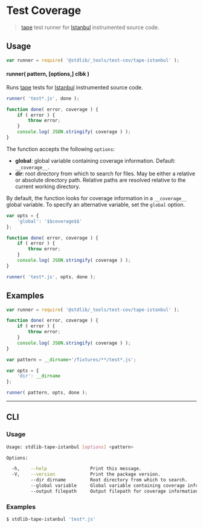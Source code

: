 <!--

@license Apache-2.0

Copyright (c) 2018 The Stdlib Authors.

Licensed under the Apache License, Version 2.0 (the "License");
you may not use this file except in compliance with the License.
You may obtain a copy of the License at

   http://www.apache.org/licenses/LICENSE-2.0

Unless required by applicable law or agreed to in writing, software
distributed under the License is distributed on an "AS IS" BASIS,
WITHOUT WARRANTIES OR CONDITIONS OF ANY KIND, either express or implied.
See the License for the specific language governing permissions and
limitations under the License.

-->

# Test Coverage

> [tape][tape] test runner for [Istanbul][istanbul] instrumented source code.

<section class="usage">

## Usage

```javascript
var runner = require( '@stdlib/_tools/test-cov/tape-istanbul' );
```

#### runner( pattern, \[options,] clbk )

Runs [tape][tape] tests for [Istanbul][istanbul] instrumented source code.

```javascript
runner( 'test*.js', done );

function done( error, coverage ) {
    if ( error ) {
        throw error;
    }
    console.log( JSON.stringify( coverage ) );
}
```

The function accepts the following `options`:

-   **global**: global variable containing coverage information. Default: `__coverage__`.
-   **dir**: root directory from which to search for files. May be either a relative or absolute directory path. Relative paths are resolved relative to the current working directory.

By default, the function looks for coverage information in a `__coverage__` global variable. To specify an alternative variable, set the `global` option.

```javascript
var opts = {
    'global': '$$coverage$$'
};

function done( error, coverage ) {
    if ( error ) {
        throw error;
    }
    console.log( JSON.stringify( coverage ) );
}

runner( 'test*.js', opts, done );
```

</section>

<!-- /.usage -->

<section class="examples">

## Examples

<!-- eslint-disable node/no-path-concat -->

<!-- eslint no-undef: "error" -->

```javascript
var runner = require( '@stdlib/_tools/test-cov/tape-istanbul' );

function done( error, coverage ) {
    if ( error ) {
        throw error;
    }
    console.log( JSON.stringify( coverage ) );
}

var pattern = __dirname+'/fixtures/**/test*.js';

var opts = {
    'dir': __dirname
};

runner( pattern, opts, done );
```

</section>

<!-- /.examples -->

* * *

<section class="cli">

## CLI

<section class="usage">

### Usage

```bash
Usage: stdlib-tape-istanbul [options] <pattern>

Options:

  -h,    --help                Print this message.
  -V,    --version             Print the package version.
         --dir dirname         Root directory from which to search.
         --global variable     Global variable containing coverage information.
         --output filepath     Output filepath for coverage information.
```

</section>

<!-- /.usage -->

<section class="examples">

### Examples

```bash
$ stdlib-tape-istanbul 'test*.js'
```

</section>

<!-- /.examples -->

</section>

<!-- /.cli -->

<!-- Section for related `stdlib` packages. Do not manually edit this section, as it is automatically populated. -->

<section class="related">

</section>

<!-- /.related -->

<!-- Section for all links. Make sure to keep an empty line after the `section` element and another before the `/section` close. -->

<section class="links">

[tape]: https://github.com/ljharb/tape

[istanbul]: https://github.com/gotwarlost/istanbul

</section>

<!-- /.links -->
